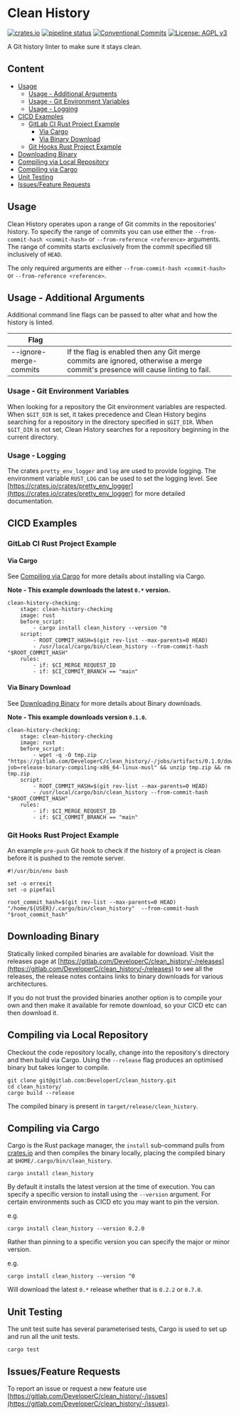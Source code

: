 # Clean History
[![crates.io](https://img.shields.io/crates/v/clean_git_history)](https://crates.io/crates/clean_git_history) [![pipeline status](https://gitlab.com/DeveloperC/clean_history/badges/main/pipeline.svg)](https://gitlab.com/DeveloperC/clean_history/-/commits/main) [![Conventional Commits](https://img.shields.io/badge/Conventional%20Commits-1.0.0-yellow.svg)](https://conventionalcommits.org) [![License: AGPL v3](https://img.shields.io/badge/License-AGPLv3-blue.svg)](https://www.gnu.org/licenses/agpl-3.0)

A Git history linter to make sure it stays clean.


## Content
 * [Usage](#usage)
   + [Usage - Additional Arguments](#usage-additional-arguments)
   + [Usage - Git Environment Variables](#usage-git-environment-variables)
   + [Usage - Logging](#usage-logging)
 * [CICD Examples](#cicd-examples)
   + [GitLab CI Rust Project Example](#gitlab-ci-rust-project-example)
     + [Via Cargo](#via-cargo)
     + [Via Binary Download](#via-binary-download)
   + [Git Hooks Rust Project Example](#git-hooks-rust-project-example)
 * [Downloading Binary](#downloading-binary)
 * [Compiling via Local Repository](#compiling-via-local-repository)
 * [Compiling via Cargo](#compiling-via-cargo)
 * [Unit Testing](#unit-testing)
 * [Issues/Feature Requests](#issuesfeature-requests)


## Usage
Clean History operates upon a range of Git commits in the repositories' history.
To specify the range of commits you can use either the `--from-commit-hash <commit-hash>` or `--from-reference <reference>` arguments.
The range of commits starts exclusively from the commit specified till inclusively of `HEAD`.

The only required arguments are either `--from-commit-hash <commit-hash>` or `--from-reference <reference>`.

## Usage - Additional Arguments
Additional command line flags can be passed to alter what and how the history is linted.

| Flag                      | |
|---------------------------|-|
| --ignore-merge-commits | If the flag is enabled then any Git merge commits are ignored, otherwise a merge commit's presence will cause linting to fail. |


### Usage - Git Environment Variables
When looking for a repository the Git environment variables are respected.
When `$GIT_DIR` is set, it takes precedence and Clean History begins searching for a repository in the directory specified in `$GIT_DIR`.
When `$GIT_DIR` is not set, Clean History searches for a repository beginning in the current directory.


### Usage - Logging
The crates `pretty_env_logger` and `log` are used to provide logging.
The environment variable `RUST_LOG` can be used to set the logging level.
See [https://crates.io/crates/pretty_env_logger](https://crates.io/crates/pretty_env_logger) for more detailed documentation.


## CICD Examples
### GitLab CI Rust Project Example
#### Via Cargo
See [Compiling via Cargo](#compiling-via-cargo) for more details about installing via Cargo.

__Note - This example downloads the latest `0.*` version.__

```
clean-history-checking:
    stage: clean-history-checking
    image: rust
    before_script:
        - cargo install clean_history --version ^0
    script:
        - ROOT_COMMIT_HASH=$(git rev-list --max-parents=0 HEAD)
        - /usr/local/cargo/bin/clean_history --from-commit-hash "$ROOT_COMMIT_HASH"
    rules:
        - if: $CI_MERGE_REQUEST_ID
		- if: $CI_COMMIT_BRANCH == "main"
```


#### Via Binary Download
See [Downloading Binary](#downloading-binary) for more details about Binary downloads.

__Note - This example downloads version `0.1.0`.__

```
clean-history-checking:
    stage: clean-history-checking
    image: rust
    before_script:
        - wget -q -O tmp.zip "https://gitlab.com/DeveloperC/clean_history/-/jobs/artifacts/0.1.0/download?job=release-binary-compiling-x86_64-linux-musl" && unzip tmp.zip && rm tmp.zip
    script:
        - ROOT_COMMIT_HASH=$(git rev-list --max-parents=0 HEAD)
        - /usr/local/cargo/bin/clean_history --from-commit-hash "$ROOT_COMMIT_HASH"
    rules:
        - if: $CI_MERGE_REQUEST_ID
		- if: $CI_COMMIT_BRANCH == "main"
```


### Git Hooks Rust Project Example
An example `pre-push` Git hook to check if the history of a project is clean before it is pushed to the remote server.

```
#!/usr/bin/env bash

set -o errexit
set -o pipefail

root_commit_hash=$(git rev-list --max-parents=0 HEAD)
"/home/${USER}/.cargo/bin/clean_history"  --from-commit-hash "$root_commit_hash"
```


## Downloading Binary
Statically linked compiled binaries are available for download.
Visit the releases page at [https://gitlab.com/DeveloperC/clean_history/-/releases](https://gitlab.com/DeveloperC/clean_history/-/releases) to see all the releases, the release notes contains links to binary downloads for various architectures.

If you do not trust the provided binaries another option is to compile your own and then make it available for remote download, so your CICD etc can then download it.


## Compiling via Local Repository
Checkout the code repository locally, change into the repository's directory and then build via Cargo.
Using the `--release` flag produces an optimised binary but takes longer to compile.

```
git clone git@gitlab.com:DeveloperC/clean_history.git
cd clean_history/
cargo build --release
```

The compiled binary is present in `target/release/clean_history`.


## Compiling via Cargo
Cargo is the Rust package manager, the `install` sub-command pulls from [crates.io](https://crates.io/crates/clean_history) and then compiles the binary locally, placing the compiled binary at `$HOME/.cargo/bin/clean_history`.

```
cargo install clean_history
```

By default it installs the latest version at the time of execution.
You can specify a specific version to install using the `--version` argument.
For certain environments such as CICD etc you may want to pin the version.

e.g.

```
cargo install clean_history --version 0.2.0
```

Rather than pinning to a specific version you can specify the major or minor version.

e.g.

```
cargo install clean_history --version ^0
```

Will download the latest `0.*` release whether that is `0.2.2` or `0.7.0`.


## Unit Testing
The unit test suite has several parameterised tests, Cargo is used to set up and run all the unit tests.

```
cargo test
```


## Issues/Feature Requests
To report an issue or request a new feature use [https://gitlab.com/DeveloperC/clean_history/-/issues](https://gitlab.com/DeveloperC/clean_history/-/issues).
